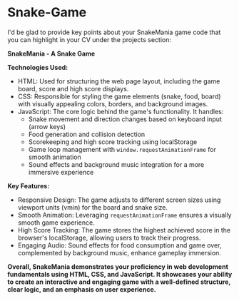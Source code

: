 # Snake-Game
I'd be glad to provide key points about your SnakeMania game code that you can highlight in your CV under the projects section:

**SnakeMania - A Snake Game**

**Technologies Used:**

* HTML: Used for structuring the web page layout, including the game board, score and high score displays.
* CSS: Responsible for styling the game elements (snake, food, board) with visually appealing colors, borders, and background images.
* JavaScript: The core logic behind the game's functionality. It handles:
    * Snake movement and direction changes based on keyboard input (arrow keys)
    * Food generation and collision detection
    * Scorekeeping and high score tracking using localStorage
    * Game loop management with `window.requestAnimationFrame` for smooth animation
    * Sound effects and background music integration for a more immersive experience

**Key Features:**

* Responsive Design: The game adjusts to different screen sizes using viewport units (vmin) for the board and snake size.
* Smooth Animation: Leveraging `requestAnimationFrame` ensures a visually smooth game experience.
* High Score Tracking: The game stores the highest achieved score in the browser's localStorage, allowing users to track their progress.
* Engaging Audio: Sound effects for food consumption and game over, complemented by background music, enhance gameplay immersion.

**Overall, SnakeMania demonstrates your proficiency in web development fundamentals using HTML, CSS, and JavaScript. It showcases your ability to create an interactive and engaging game with a well-defined structure, clear logic, and an emphasis on user experience.**
